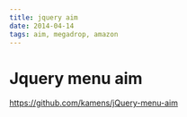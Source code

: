 ```yaml
---
title: jquery aim
date: 2014-04-14
tags: aim, megadrop, amazon
---
```


# Jquery menu aim

<https://github.com/kamens/jQuery-menu-aim>

